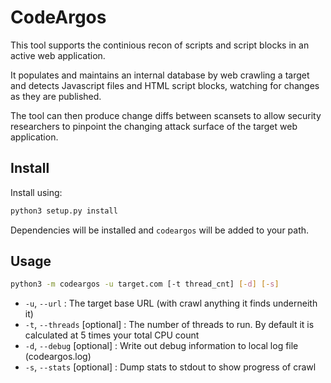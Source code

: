 # CodeArgos
This tool supports the continious recon of scripts and script blocks in an active web application. 

It populates and maintains an internal database by web crawling a target and detects Javascript files and HTML script blocks, watching for changes as they are published. 

The tool can then produce change diffs between scansets to allow security researchers to pinpoint the changing attack surface of the target web application.
## Install
Install using:
```bash 
python3 setup.py install 
```
Dependencies will be installed and `codeargos` will be added to your path.
## Usage
```bash 
python3 -m codeargos -u target.com [-t thread_cnt] [-d] [-s]
```
* `-u`, `--url` : The target base URL (with crawl anything it finds underneith it)
* `-t`, `--threads` [optional] : The number of threads to run. By default it is calculated at 5 times your total CPU count
* `-d`, `--debug` [optional] : Write out debug information to local log file (codeargos.log)
* `-s`, `--stats` [optional] : Dump stats to stdout to show progress of crawl 
